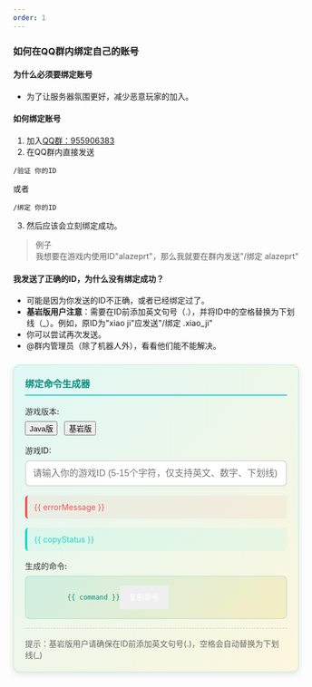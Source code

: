 ```yaml
---
order: 1
---
```


### 如何在QQ群内绑定自己的账号

#### 为什么必须要绑定账号
- 为了让服务器氛围更好，减少恶意玩家的加入。

#### 如何绑定账号
1. 加入[QQ群：955906383](https://qm.qq.com/q/ZtjcU4SAso)
2. 在QQ群内直接发送
```
/验证 你的ID
```
或者
```
/绑定 你的ID
```
3. 然后应该会立刻绑定成功。

> 例子  
我想要在游戏内使用ID"alazeprt"，那么我就要在群内发送"/绑定 alazeprt"

#### 我发送了正确的ID，为什么没有绑定成功？
- 可能是因为你发送的ID不正确，或者已经绑定过了。
- **基岩版用户注意**：需要在ID前添加英文句号（.），并将ID中的空格替换为下划线（_）。例如，原ID为"xiao ji"应发送"/绑定 .xiao_ji"
- 你可以尝试再次发送。
- @群内管理员（除了机器人外），看看他们能不能解决。

<script setup>
import { ref, computed } from 'vue'

const username = ref('')
const isBedrock = ref(false)
const errorMessage = ref('')
const copyStatus = ref('')

const command = computed(() => {
  if (isBedrock.value) {
    return `/绑定 .${username.value.replace(/ /g, '_')}`
  }
  return `/绑定 ${username.value}`
})

const validate = () => {
  errorMessage.value = ''
  copyStatus.value = ''
  
  if (username.value.length < 5) {
    errorMessage.value = '用户名不能少于5个字符'
    return false
  }
  
  if (username.value.length > 15) {
    errorMessage.value = '用户名不能超过15个字符'
    return false
  }
  
  if (isBedrock.value) {
    if (/[^a-zA-Z0-9_ ]/.test(username.value)) {
      errorMessage.value = '用户名只能包含英文、数字、下划线和空格'
      return false
    }
  } else {
    if (/[^a-zA-Z0-9_]/.test(username.value)) {
      errorMessage.value = '用户名只能包含英文、数字和下划线'
      return false
    }
  }
  
  return true
}

const copyCommand = async () => {
  if (!validate()) return
  
  try {
    await navigator.clipboard.writeText(command.value)
    copyStatus.value = '命令已复制到剪贴板，请到群中使用!'
    // 3秒后清除状态
    setTimeout(() => {
      copyStatus.value = ''
    }, 3000)
  } catch (err) {
    copyStatus.value = '复制失败，请手动复制'
  }
}
</script>

<div style="
  background: linear-gradient(135deg, #16d9c720 0%, #ffc70020 100%);
  padding: 20px;
  border-radius: 12px;
  margin-top: 24px;
  box-shadow: 0 4px 12px rgba(0, 0, 0, 0.1);
  border: 1px solid #16d9c740;
">
  <h3 style="
    margin-top: 0;
    color: #0a8c7f;
    font-weight: 600;
    border-bottom: 2px solid #16d9c7;
    padding-bottom: 8px;
  ">
    绑定命令生成器
  </h3>
  
  <div style="margin-bottom: 16px">
    <label style="
      display: block;
      margin-bottom: 8px;
      margin-top: 8px;
      font-weight: 500;
      color: #333;
    ">
      游戏版本:
    </label>
    <div style="display: flex; gap: 12px">
      <button 
        @click="isBedrock = false" 
        :style="{
          padding: '10px 20px',
          backgroundColor: !isBedrock ? '#16d9c7' : '#e0e0e0',
          color: !isBedrock ? 'white' : '#333',
          border: 'none',
          borderRadius: '6px',
          cursor: 'pointer',
          fontWeight: '500',
          transition: 'all 0.3s ease',
          boxShadow: !isBedrock ? '0 2px 4px rgba(22, 217, 199, 0.3)' : 'none'
        }"
      >
        Java版
      </button>
      <button 
        @click="isBedrock = true" 
        :style="{
          padding: '10px 20px',
          backgroundColor: isBedrock ? '#16d9c7' : '#e0e0e0',
          color: isBedrock ? 'white' : '#333',
          border: 'none',
          borderRadius: '6px',
          cursor: 'pointer',
          fontWeight: '500',
          transition: 'all 0.3s ease',
          boxShadow: isBedrock ? '0 2px 4px rgba(22, 217, 199, 0.3)' : 'none'
        }"
      >
        基岩版
      </button>
    </div>
  </div>
  
  <div style="margin-bottom: 16px">
    <label style="
      display: block;
      margin-bottom: 8px;
      font-weight: 500;
      color: #333;
    ">
      游戏ID:
    </label>
    <input 
      v-model="username" 
      placeholder="请输入你的游戏ID (5-15个字符，仅支持英文、数字、下划线)" 
      style="
        width: 100%;
        padding: 12px;
        border: 2px solid #ddd;
        border-radius: 8px;
        font-size: 16px;
        transition: border-color 0.3s;
      "
      @input="validate"
    />
  </div>
  
  <div v-if="errorMessage" style="
    color: #f05252;
    margin-bottom: 16px;
    padding: 12px;
    background-color: #f0525210;
    border-radius: 6px;
    border-left: 4px solid #f05252;
  ">
    {{ errorMessage }}
  </div>
  
  <div v-if="copyStatus" style="
    color: #16d9c7;
    margin-bottom: 16px;
    padding: 12px;
    background-color: #16d9c710;
    border-radius: 6px;
    border-left: 4px solid #16d9c7;
  ">
    {{ copyStatus }}
  </div>
  
  <div v-if="command && !errorMessage" style="margin-bottom: 16px">
    <label style="
      display: block;
      margin-bottom: 8px;
      font-weight: 500;
      color: #333;
    ">
      生成的命令:
    </label>
    <div style="
      padding: 16px;
      background: linear-gradient(135deg, #10b3a320 0%, #e0ac0020 100%);
      border-radius: 8px;
      fontFamily: 'Consolas', 'Monaco', monospace;
      fontSize: 16px;
      display: flex;
      justifyContent: space-between;
      alignItems: center;
      border: 1px solid #10b3a340;
    ">
      <code style="
        background: none;
        padding: 0;
        color: #0a8c7f;
        font-weight: 500;
      ">
        {{ command }}
      </code>
      <button 
        @click="copyCommand" 
        style="
          padding: 8px 16px;
          backgroundColor: #16d9c7;
          color: white;
          border: none;
          borderRadius: 6px;
          cursor: pointer;
          fontWeight: 500;
          transition: all 0.3s ease;
          boxShadow: 0 2px 4px rgba(22, 217, 199, 0.3);
        "
        :disabled="!!errorMessage"
      >
        复制命令
      </button>
    </div>
  </div>
  
  <div style="
    font-size: 14px;
    color: #666;
    margin-top: 16px;
    padding-top: 16px;
    border-top: 1px dashed #ccc;
  ">
    <p style="margin: 0">提示：基岩版用户请确保在ID前添加英文句号(.)，空格会自动替换为下划线(_)</p>
  </div>
</div>